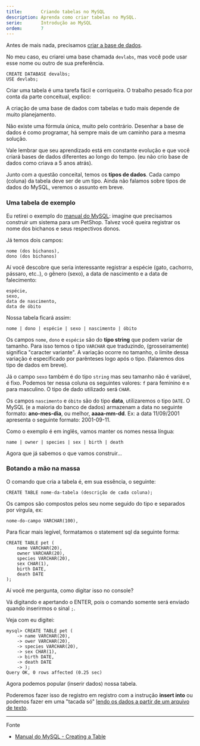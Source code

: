 ```yaml
---
title:       Criando tabelas no MySQL
description: Aprenda como criar tabelas no MySQL.
serie:       Introdução ao MySQL
ordem:       7
---
```




Antes de mais nada, precisamos [criar a base de dados](../mysql-criando-base-de-dados/). 

No meu caso, eu criarei uma base chamada `devlabs`, mas você pode usar esse nome ou outro de sua preferência.

    CREATE DATABASE devalbs;
    USE devlabs;


Criar uma tabela é uma tarefa fácil e corriqueira. O trabalho pesado fica por conta da parte conceitual, explico:

A criação de uma base de dados com tabelas e tudo mais depende de muito planejamento.

Não existe uma fórmula única, muito pelo contrário. Desenhar a base de dados é como programar, há sempre mais de um
caminho para a mesma solução.

Vale lembrar que seu aprendizado está em constante evolução e que você criará bases de dados diferentes ao longo do tempo.
(eu não crio base de dados como criava a 5 anos atrás).

Junto com a questão conceital, temos os __tipos de dados__. Cada campo (coluna) da tabela deve ser de um tipo. Ainda não
falamos sobre tipos de dados do MySQL, veremos o assunto em breve.


### Uma tabela de exemplo

Eu retirei o exemplo do [manual do MySQL](http://dev.mysql.com/doc/refman/5.7/en/creating-tables.html "link-externo"):
imagine que precisamos construir um sistema para um PetShop. Talvez você queira registrar os nome dos bichanos e seus 
respectivos donos.

Já temos dois campos:

    nome (dos bichanos),
    dono (dos bichanos)

Aí você descobre que seria interessante registrar a espécie (gato, cachorro, pássaro, etc..), o gênero (sexo), a data de
nascimento e a data de falecimento:

    espécie,
    sexo,
    data de nascimento,
    data de óbito

Nossa tabela ficará assim:

    nome | dono | espécie | sexo | nascimento | óbito

Os campos `nome`, `dono` e `espécie` são do __tipo string__ que podem variar de tamanho. Para isso temos o tipo `VARCHAR`
que traduzindo, (grosseiramente) significa "caracter variante". A variação ocorre no tamanho, o limite dessa variação é
especificado por parênteses logo após o tipo. (falaremos dos tipo de dados em breve).

Já o campo `sexo` também é do tipo `string` mas seu tamanho não é variável, é fixo. Podemos ter nessa coluna os seguintes
valores: `f` para feminino e `m` para masculino. O tipo de dado utilizado será `CHAR`.

Os campos `nascimento` e `óbito` são do tipo __data__, utilizaremos o tipo `DATE`. O MySQL (e a maioria do banco de dados)
armazenam a data no seguinte formato: __ano-mes-dia__, ou melhor, __aaaa-mm-dd__.
Ex: a data 11/09/2001 apresenta o seguinte formato: 2001-09-11.

Como o exemplo é em inglês, vamos manter os nomes nessa língua:

    name | owner | species | sex | birth | death

Agora que já sabemos o que vamos construir...

### Botando a mão na massa

O comando que cria a tabela é, em sua essência, o seguinte:

    CREATE TABLE nome-da-tabela (descrição de cada coluna);

Os campos são compostos pelos seu nome seguido do tipo e separados por vírgula, ex:

    nome-do-campo VARCHAR(100),

Para ficar mais legível, formatamos o statement sql da seguinte forma:

    CREATE TABLE pet (
        name VARCHAR(20),
        owner VARCHAR(20),
        species VARCHAR(20),
        sex CHAR(1),
        birth DATE,
        death DATE
    );

Aí você me pergunta, como digitar isso no console?

Vá digitando e apertando o ENTER, pois o comando somente será enviado quando inserirmos o sinal `;`.

Veja com eu digitei:

    mysql> CREATE TABLE pet (
        -> name VARCHAR(20),
        -> ower VARCHAR(20),
        -> species VARCHAR(20),
        -> sex CHAR(1),
        -> birth DATE,
        -> death DATE
        -> );
    Query OK, 0 rows affected (0.25 sec)

Agora podemos popular (inserir dados) nossa tabela. 

Poderemos fazer isso de registro em registro com a instrução __insert into__ ou podemos fazer em uma "tacada só"
[lendo os dados a partir de um arquivo de texto](../mysql-load-data-local-infile).

- - -
Fonte

- [Manual do MySQL - Creating a Table](http://dev.mysql.com/doc/refman/5.7/en/creating-tables.html "link-externo")